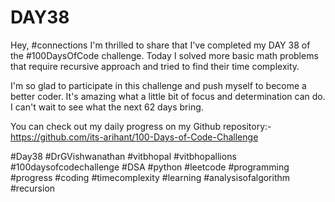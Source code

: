 # DAY38
Hey, #connections I'm thrilled to share that I've completed my DAY 38 of the #100DaysOfCode challenge. Today I solved more basic math problems that require recursive approach and tried to find their time complexity. 

I'm so glad to participate in this challenge and push myself to become a better coder. It's amazing what a little bit of focus and determination can do. I can't wait to see what the next 62 days bring.

You can check out my daily progress on my Github repository:- https://github.com/its-arihant/100-Days-of-Code-Challenge

#Day38 #DrGVishwanathan #vitbhopal #vitbhopallions #100daysofcodechallenge #DSA #python #leetcode #programming #progress #coding #timecomplexity #learning #analysisofalgorithm #recursion






